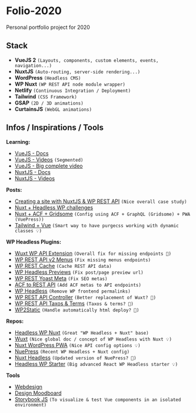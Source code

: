 # Folio-2020
Personal portfolio project for 2020

## Stack
- **VueJS 2** `(Layouts, components, custom elements, events, navigation...)`
- **NuxtJS** `(Auto-routing, server-side rendering...)`
- **WordPress** `(Headless CMS)`
- **WP Nuxt** `(WP REST API node module wrapper)`
- **Netlify** `(Continuous Integration / Deployment)`
- **Tailwind** `(CSS Framework)`
- **GSAP** `(2D / 3D animations)`
- **CurtainsJS** `(WebGL animations)`

## Infos / Inspirations / Tools
**Learning:**
- [VueJS - Docs](https://fr.vuejs.org/v2/guide/)
- [VueJS - Videos](https://www.vuemastery.com/courses/intro-to-vue-js/vue-instance) `(Segmented)`
- [VueJS - Big complete video](https://www.youtube.com/watch?v=4deVCNJq3qc)
- [NuxtJS - Docs](https://fr.nuxtjs.org/guide#nuxt-js-qu-est-ce-que-c-est-)
- [NuxtJS - Videos](https://vueschool.io/lessons/what-is-nuxtjs)

**Posts:**
- [Creating a site with NuxtJS & WP REST API](https://medium.com/@moustachedesign/creating-a-website-with-nuxt-js-and-wordpress-rest-api-51cf66599cf3) `(Nice overall case study)`
- [Nuxt + Headless WP challenges](https://medium.com/@chris.geelhoed/nuxt-and-headless-wordpress-motivations-and-challenges-3685f649e045)
- [Nuxt + ACF + Gridsome](https://snipcart.com/blog/wordpress-vue-headless) `(Config using ACF + GraphQL (Gridsome) + PWA (VuePress))`
- [Tailwind + Vue](https://markus.oberlehner.net/blog/setting-up-tailwind-css-with-vue/) `(Smart way to have purgecss working with dynamic classes 💡)`

**WP Headless Plugins:**
- [Wuxt WP API Extension](https://wordpress.org/plugins/wuxt-headless-wp-api-extensions/) `(Overall fix for missing endpoints 🤔)`
- [WP REST API v2 Menus](https://fr.wordpress.org/plugins/wp-rest-api-v2-menus/) `(Fix missing menus endpoints)`
- [WP REST Cache](https://wordpress.org/plugins/wp-rest-cache/) `(Cache REST API data)`
- [WP Headless Previews](https://github.com/chris-geelhoed/wp-headless-previews) `(Fix post/page preview url)`
- [WP REST Yoast Meta](https://wordpress.org/plugins/wp-rest-yoast-meta/) `(Fix SEO metas)`
- [ACF to REST API](https://wordpress.org/plugins/acf-to-rest-api/) `(Add ACF metas to API endpoints)`
- [WP Headless](https://wordpress.org/plugins/wp-headless/) `(Remove WP frontend permalinks)`
- [WP REST API Controller](https://fr.wordpress.org/plugins/wp-rest-api-controller/) `(Better replacement of Wuxt? 🤔)`
- [WP REST API Taxos & Terms](https://wordpress.org/plugins/search/andrew-magik-rest-api/) `(Taxos & terms? 🤔)`
- [WP2Static](https://wordpress.org/plugins/static-html-output-plugin/) `(Handle automatically html deploy? 🤔)`

**Repos:**
- [Headless WP Nuxt](https://github.com/netlify-labs/headless-wp-nuxt) `(Great "WP Headless + Nuxt" base)`
- [Wuxt](https://github.com/northosts/wuxt) `(Nice global doc / concept of WP Headless with Nuxt 💡)`
- [Nuxt WordPress PWA](https://github.com/srhise/nuxt-wordpress-pwa) `(Nice API config options 💡)`
- [NuePress](https://github.com/krestaino/nuepress) `(Recent WP Headless + Nuxt config)`
- [Nuxt Headless](https://github.com/bovas85/nuxt-headless) `(Updated version of NuePress? 🤔)`
- [Headless WP Starter](https://github.com/postlight/headless-wp-starter) `(Big advanced React WP Headless starter 💡)`

**Tools**
- [Webdesign](https://www.figma.com/files/team/822163543758455023/Les-Pilotins)
- [Design Moodboard](https://niice.co/boards/6a3770e03d503d221dbfe93f90b8475a)
- [Storybook JS](https://storybook.js.org/) `(To visualize & test Vue components in an isolated environment)`
